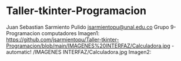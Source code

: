 # Taller-tkinter-Programacion
Juan Sebastian Sarmiento Pulido
jsarmientopu@unal.edu.co
Grupo 9- Programacion computadores
Imagen1:
https://github.com/jsarmientopu/Taller-tkinter-Programacion/blob/main/IMAGENES%20INTERFAZ/Calculadora.jpg - automatic!
/IMAGENES INTERFAZ/Calculadora.jpg
Imagen2:
